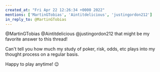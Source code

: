 ```yaml
---
created_at: "Fri Apr 22 12:26:34 +0000 2022"
mentions: ['MartinGTobias', 'Aintitdelicious', 'justingordon212']
in_reply_to: @MartinGTobias
---
```


@MartinGTobias @Aintitdelicious @justingordon212 that might be my favorite answer to this thread!

Can't tell you how much my study of poker, risk, odds, etc plays into my thought process on a regular basis.

Happy to play anytime! 😉